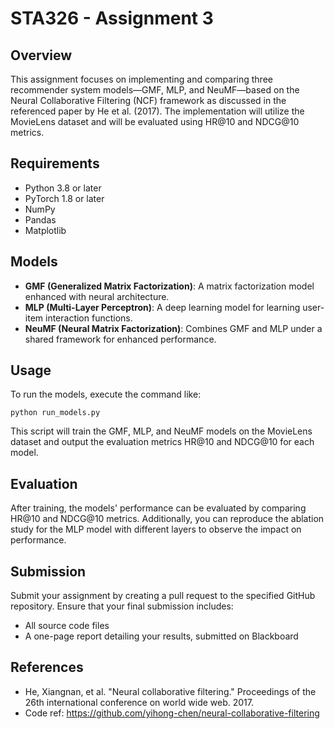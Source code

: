 
# STA326 - Assignment 3

## Overview

This assignment focuses on implementing and comparing three recommender system models—GMF, MLP, and NeuMF—based on the Neural Collaborative Filtering (NCF) framework as discussed in the referenced paper by He et al. (2017). The implementation will utilize the MovieLens dataset and will be evaluated using HR@10 and NDCG@10 metrics.

## Requirements

- Python 3.8 or later
- PyTorch 1.8 or later
- NumPy
- Pandas
- Matplotlib


## Models

- **GMF (Generalized Matrix Factorization)**: A matrix factorization model enhanced with neural architecture.
- **MLP (Multi-Layer Perceptron)**: A deep learning model for learning user-item interaction functions.
- **NeuMF (Neural Matrix Factorization)**: Combines GMF and MLP under a shared framework for enhanced performance.

## Usage

To run the models, execute the command like:
```
python run_models.py
```

This script will train the GMF, MLP, and NeuMF models on the MovieLens dataset and output the evaluation metrics HR@10 and NDCG@10 for each model.

## Evaluation

After training, the models' performance can be evaluated by comparing HR@10 and NDCG@10 metrics. Additionally, you can reproduce the ablation study for the MLP model with different layers to observe the impact on performance.

## Submission

Submit your assignment by creating a pull request to the specified GitHub repository. Ensure that your final submission includes:
- All source code files
- A one-page report detailing your results, submitted on Blackboard

## References

- He, Xiangnan, et al. "Neural collaborative filtering." Proceedings of the 26th international conference on world wide web. 2017.
- Code ref: https://github.com/yihong-chen/neural-collaborative-filtering

